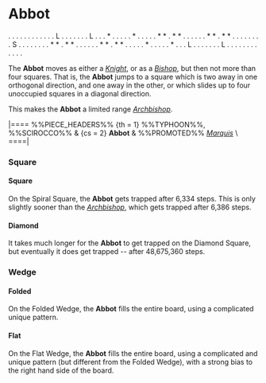 # Abbot

<div class = "movement">
. . . . . . . . . . .
. L . . . . . . . L .
. . * . . . . . * . .
. . . * * . * * . . .
. . . * * . * * . . .
. . . . . S . . . . .
. . . * * . * * . . .
. . . * * . * * . . .
. . * . . . . . * . .
. L . . . . . . . L .
. . . . . . . . . . .
</div>

The **Abbot**
moves as either a [*Knight*](knight.html), or as a 
[*Bishop*](bishop.html), but then not more than four squares.
That is, the **Abbot** jumps to a square which is two away in
one orthogonal direction, and one away in the other, or which
slides up to four unoccupied squares in a diagonal direction.

This makes the **Abbot** a limited range [*Archbishop*](archbishop.html).


|====
%%PIECE_HEADERS%%
  {th = 1}  %%TYPHOON%%, %%SCIROCCO%%
& {cs = 2}  **Abbot**
&           %%PROMOTED%% [*Marquis*](marquis.html) \\
====|


### Square

#### Square

On the Spiral Square, the **Abbot** gets trapped after 6,334 steps. This is 
only slightly sooner than the  [*Archbishop*](archbishop.html), which
gets trapped after 6,386 steps.

#### Diamond

It takes much longer for the **Abbot** to get trapped on the Diamond Square,
but eventually it does get trapped -- after 48,675,360 steps.

### Wedge

#### Folded

On the Folded Wedge, the **Abbot** fills the entire board, using
a complicated unique pattern.

#### Flat

On the Flat Wedge, the **Abbot** fills the entire board, using
a complicated and unique pattern (but different from the Folded Wedge), with a
strong bias to the right hand side of the board.
